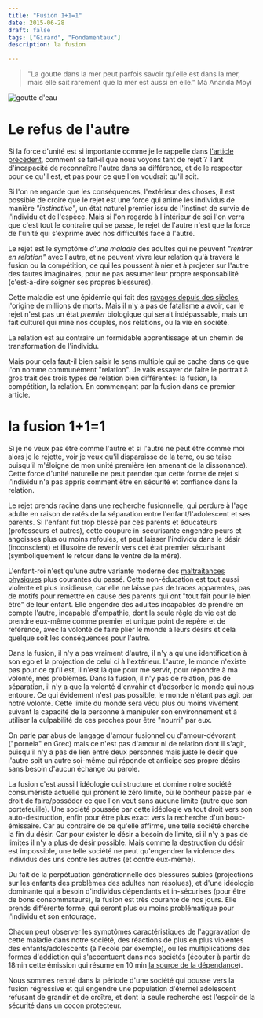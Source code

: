 ```yaml
---
title: "Fusion 1+1=1"
date: 2015-06-28
draft: false
tags: ["Girard", "Fondamentaux"]
description: la fusion

---
```


> "La goutte dans la mer peut parfois savoir qu'elle est dans la mer, mais elle sait rarement que la mer est aussi en elle." Mâ Ananda Moyï

<!--more-->


![goutte d'eau](http://huguesc.free.fr/photos/maroc/2004-09-11-maroc_0853_douche_plaisirModerne_800x600_Moy.jpg "goutte d'eau")

# Le refus de l'autre

Si la force d'unité est si importante comme je le rappelle dans [l'article précédent][1], comment se fait-il que nous voyons tant de rejet ? Tant d'incapacité de reconnaître l'autre dans sa différence, et de le respecter pour ce qu'il est, et pas pour ce que l'on voudrait qu'il soit.

Si l'on ne regarde que les conséquences, l'extérieur des choses, il est possible de croire que le rejet est une force qui anime les individus de manière *"instinctive"*, un état naturel premier issu de l'instinct de survie de l'individu et de l'espèce. Mais si l'on regarde à l'intérieur de soi l'on verra que c'est tout le contraire qui se passe, le rejet de l'autre n'est que la force de l'unité qui s'exprime avec nos difficultés face à l'autre.

Le rejet est le symptôme *d'une maladie* des adultes qui ne peuvent *"rentrer en relation"* avec l'autre, et ne peuvent vivre leur relation qu'à travers la fusion ou la compétition, ce qui les poussent à nier et à projeter sur l'autre des fautes imaginaires, pour ne pas assumer leur propre responsabilité (c'est-à-dire soigner ses propres blessures).

Cette maladie est une épidémie qui fait des [ravages depuis des siècles][1], l'origine de millions de morts. Mais il n'y a pas de fatalisme a avoir, car le rejet n'est pas un état *premier* biologique qui serait indépassable, mais un fait culturel qui mine nos couples, nos relations, ou la vie en société.

La relation est au contraire un formidable apprentissage et un chemin de transformation de l'individu.

Mais pour cela faut-il bien saisir le sens multiple qui se cache dans ce que l'on nomme communément "relation". Je vais essayer de faire le portrait à gros trait des trois types de relation bien différentes: la fusion, la compétition, la relation. En commençant par la fusion dans ce premier article.

# la fusion 1+1=1

Si je ne veux pas être comme l'autre et si l'autre ne peut être comme moi alors je le rejette, voir je veux qu'il disparaisse de la terre, ou se taise puisqu'il m'éloigne de mon unité première (en amenant de la dissonance). Cette force d'unité naturelle ne peut prendre que cette forme de rejet si l'individu n'a pas appris comment être en sécurité et confiance dans la relation.

Le rejet prends racine dans une recherche fusionnelle, qui perdure à l'age adulte en raison de ratés de la séparation entre l'enfant/l'adolescent et ses parents. Si l'enfant fut trop blessé par ces parents et éducateurs (professeurs et autres), cette coupure in-sécurisante engendre peurs et angoisses plus ou moins refoulés, et peut laisser l'individu dans le désir (inconscient) et illusoire de revenir vers cet état premier sécurisant (symboliquement le retour dans le ventre de la mère).

L'enfant-roi n'est qu'une autre variante moderne des [maltraitances physiques][2] plus courantes du passé. Cette non-éducation est tout aussi violente et plus insidieuse, car elle ne laisse pas de traces apparentes, pas de motifs pour remettre en cause des parents qui ont "tout fait pour le bien être" de leur enfant. Elle engendre des adultes incapables de prendre en compte l'autre, incapable d'empathie, dont la seule règle de vie est de prendre eux-même comme premier et unique point de repère et de référence, avec la volonté de faire plier le monde à leurs désirs et cela quelque soit les conséquences pour l'autre.

Dans la fusion, il n'y a pas vraiment d'autre, il n'y a qu'une identification à son ego et la projection de celui ci à l'extérieur. L'autre, le monde n'existe pas pour ce qu'il est, il n'est là que pour me servir, pour répondre à ma volonté, mes problèmes. Dans la fusion, il n'y pas de relation, pas de séparation, il n'y a que la volonté d'envahir et d’adsorber le monde qui nous entoure. Ce qui évidement n'est pas possible, le monde n'étant pas agit par notre volonté. Cette limite du monde sera vécu plus ou moins vivement suivant la capacité de la personne à manipuler son environnement et à utiliser la culpabilité de ces proches pour être "nourri" par eux.

On parle par abus de langage d'amour fusionnel ou d'amour-dévorant ("porneia" en Grec) mais ce n'est pas d'amour ni de relation dont il s'agit, puisqu'il n'y a pas de lien entre deux personnes mais juste le désir que l'autre soit un autre soi-même qui réponde et anticipe ses propre désirs sans besoin d'aucun échange ou parole.

La fusion c'est aussi l'idéologie qui structure et domine notre société consumériste actuelle qui prônent le zéro limite, où le bonheur passe par le droit de faire/posséder ce que l'on veut sans aucune limite (autre que son portefeuille). Une société poussée par cette idéologie va tout droit vers son auto-destruction, enfin pour être plus exact vers la recherche d'un bouc-émissaire. Car au contraire de ce qu'elle affirme, une telle société cherche la fin du désir. Car pour exister le désir a besoin de limite, si il n'y a pas de limites il n'y a plus de désir possible. Mais comme la destruction du désir est impossible, une telle société ne peut qu'engendrer la violence des individus des uns contre les autres (et contre eux-même).

Du fait de la perpétuation générationnelle des blessures subies (projections sur les enfants des problèmes des adultes non résolues), et d'une idéologie dominante qui a besoin d'individus dépendants et in-sécurisés (pour être de bons consommateurs), la fusion est très courante de nos jours. Elle prends différente forme, qui seront plus ou moins problématique pour l'individu et son entourage.

Chacun peut observer les symptômes caractéristiques de l'aggravation de cette maladie dans notre société, des réactions de plus en plus violentes des enfants/adolescents (à l'école par exemple), ou les multiplications des formes d'addiction qui s'accentuent dans nos sociétés (écouter à partir de 18min cette émission qui résume en 10 min [la source de la dépendance][3]).

Nous sommes rentré dans la période d'une société qui pousse vers la fusion régressive et qui engendre une population d'éternel adolescent refusant de grandir et de croître, et dont la seule recherche est l'espoir de la sécurité dans un cocon protecteur.

 [1]: /posts/mimetisme/
 [2]: http://www.alice-miller.com/cest-pour-ton-bien/
 [3]: http://consciencesansobjet.blogspot.fr/2014/01/artifice-et-dependance.html
